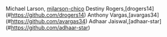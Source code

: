 Michael Larson, [mjlarson-chico](#https://github.com/mjlarson-chico)
Destiny Rogers,[drogers14] (#https://github.com/drogers14)
Anthony Vargas,[avargas34] (#https://github.com/avargas34)
Adhaar Jaiswal,[adhaar-star] (#https://github.com/adhaar-star)
